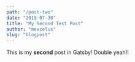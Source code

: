 ```yaml
---
path: "/post-two"
date: "2019-07-30"
title: "My Second Test Post"
author: "mexcelus"
slug: "blogpost"
---
```


This is my **second** post in Gatsby! Double yeah!!